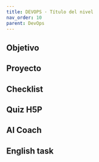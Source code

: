 ```yaml
---
title: DEVOPS · Título del nivel
nav_order: 10
parent: DevOps
---
```

## Objetivo
## Proyecto
## Checklist
## Quiz H5P
## AI Coach
## English task
